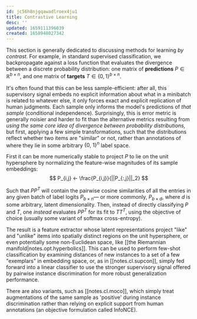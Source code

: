 ```yaml
---
id: jc56h8njgqawadlroex4ju1
title: Contrastive Learning
desc: ''
updated: 1659111396039
created: 1658948027342
---
```


This section is generally dedicated to discussing methods for learning _by contrast._ For example, in standard supervised classification, we backpropagate against a loss function that evaluates the divergence between a discrete probability distribution: one matrix of **predictions** $P ∈ ℝ^{b × n}$, and one matrix of **targets** $T ∈ \{0, 1\}^{b × n}$. 

It's often found that this can be less sample-efficient: after all, this supervisory signal embeds no explicit information about what in a minibatch is related to whatever else, it only forces exact and explicit replication of human judgments. Each sample only informs the model's predictions of _that sample_ (conditional independence). Surprisingly, this is error metric is generally noisier and harder to fit than the alternative metrics resulting from _using the same core idea of divergence between probability distributions,_ but first, applying a few simple transformations, such that the distributions reflect whether two items are "similar" or not, rather than annotations of where they lie in some arbitrary $\{0,\ 1\}^n$ label space.

First it can be more numerically stable to project $P$ to lie on the unit hypersphere by normalizing the feature-wise magnitudes of its sample embeddings:
$$
P_{i,j} ← \frac{P_{i,j}}{||P_{:,j}||_2}
$$

Such that $PP^T$ will contain the pairwise cosine similarities of all the entries in any given batch of label logits $P_{b × n}$— or more commonly, $P_{b×d}$, where $d$ is some arbitrary, latent dimensionality. Then, instead of directly classifying $P$ and $T$, one _instead_ evaluates $PP^T$ for its fit to $TT^T$, using the objective of choice (usually some variant of softmax cross-entropy).

The result is a feature extractor whose latent representations project "like" and "unlike" items into spatially distinct regions on the unit hypersphere, or even potentially some non-Euclidean space, like [[the Riemannian manifold|notes.opt.hyperbolics]]. This can be used to perform few-shot classification by examining distances of new instances to a set of a few "exemplars" in embedding space, or, as in [[notes.cl.supcon]], simply fed forward into a linear classifier to use the stronger supervisory signal offered by pairwise instance discrimination for more robust generalization performance.

There are also variants, such as [[notes.cl.moco]], which simply treat augmentations of the same sample as 'positive' during instance discrimination rather than relying on explicit support from human annotations (an objective formulation called InfoNCE). 